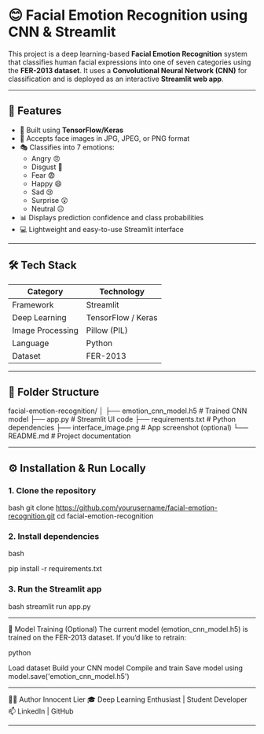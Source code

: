 # 😊 Facial Emotion Recognition using CNN & Streamlit

This project is a deep learning-based **Facial Emotion Recognition** system that classifies human facial expressions into one of seven categories using the **FER-2013 dataset**. It uses a **Convolutional Neural Network (CNN)** for classification and is deployed as an interactive **Streamlit web app**.

---

## 🚀 Features

- 🧠 Built using **TensorFlow/Keras**
- 📸 Accepts face images in JPG, JPEG, or PNG format
- 🎭 Classifies into 7 emotions:
  - Angry 😠
  - Disgust 🤢
  - Fear 😨
  - Happy 😄
  - Sad 😢
  - Surprise 😲
  - Neutral 😐
- 📊 Displays prediction confidence and class probabilities
- 💻 Lightweight and easy-to-use Streamlit interface

---


## 🛠 Tech Stack

| Category          | Technology             |
|-------------------|------------------------|
| Framework         | Streamlit              |
| Deep Learning     | TensorFlow / Keras     |
| Image Processing  | Pillow (PIL)           |
| Language          | Python                 |
| Dataset           | FER-2013               |

---

## 📁 Folder Structure

facial-emotion-recognition/
│
├── emotion_cnn_model.h5 # Trained CNN model
├── app.py # Streamlit UI code
├── requirements.txt # Python dependencies
├── interface_image.png # App screenshot (optional)
└── README.md # Project documentation


---

## ⚙️ Installation & Run Locally

### 1. Clone the repository
bash
git clone https://github.com/yourusername/facial-emotion-recognition.git
cd facial-emotion-recognition

### 2. Install dependencies
bash

pip install -r requirements.txt

### 3. Run the Streamlit app
bash
streamlit run app.py


---


🧠 Model Training (Optional)
The current model (emotion_cnn_model.h5) is trained on the FER-2013 dataset. If you’d like to retrain:

python

 Load dataset
 Build your CNN model
 Compile and train
 Save model using model.save('emotion_cnn_model.h5')


---


🙋‍♂️ Author
Innocent Lier
🎓 Deep Learning Enthusiast | Student Developer
📫 LinkedIn | GitHub


---
